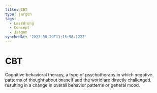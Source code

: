 ```yaml
---
title: CBT
type: jargon
tags:
  - LessWrong
  - Concept
  - Jargon
synchedAt: '2022-08-29T11:16:58.122Z'
---
```


# CBT

Cognitive behavioral therapy, a type of psychotherapy in which negative patterns of thought about oneself and the world are directly challenged, resulting in a change in overall behavior patterns or general mood.
 
